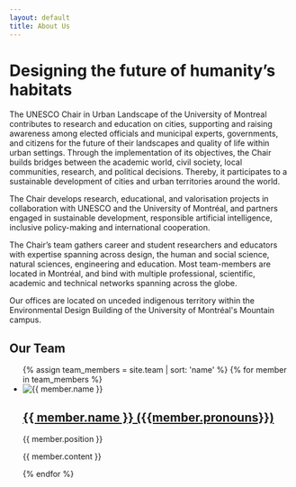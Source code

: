 ```yaml
---
layout: default
title: About Us
---
```


# Designing the future of humanity’s habitats
 
The UNESCO Chair in Urban Landscape of the University of Montreal contributes to research and education on cities, supporting and raising awareness among elected officials and municipal experts, governments, and citizens for the future of their landscapes and quality of life within urban settings. Through the implementation of its objectives, the Chair builds bridges between the academic world, civil society, local communities, research, and political decisions. Thereby, it participates to a sustainable development of cities and urban territories around the world.

The Chair develops research, educational, and valorisation projects in collaboration with UNESCO and the University of Montréal, and partners engaged in sustainable development, responsible artificial intelligence, inclusive policy-making and international cooperation.
 
The Chair’s team gathers career and student researchers and educators with expertise spanning across design, the human and social science, natural sciences, engineering and education. Most team-members are located in Montréal, and bind with multiple professional, scientific, academic and technical networks spanning across the globe.

Our offices are located on unceded indigenous territory within the Environmental Design Building of the University of Montréal's Mountain campus.

## Our Team

<ul>
<div class="archive">
  {% assign team_members = site.team | sort: 'name' %}
  {% for member in team_members %}
    <li>
      <img src="{{ member.portrait }}" alt="{{ member.name }}" class="team-photo">
      <h2><a href="{{ member.url }}">{{ member.name }} ({{member.pronouns}})</a></h2>
      <p>{{ member.position }}</p>
      <p>{{ member.content }}</p>
    </li>
  {% endfor %}
</div>
</ul>




































